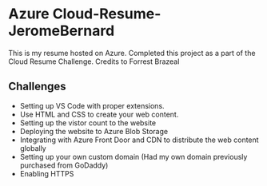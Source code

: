 # Azure Cloud-Resume-JeromeBernard
This is my resume hosted on Azure. Completed this project as a part of the Cloud Resume Challenge. Credits to Forrest Brazeal

## Challenges
- Setting up VS Code with proper extensions.
- Use HTML and CSS to create your web content.
- Setting up the vistor count to the website
- Deploying the website to Azure Blob Storage
- Integrating with Azure Front Door and CDN to distribute the web content globally
- Setting up your own custom domain (Had my own domain previously purchased from GoDaddy)
- Enabling HTTPS
